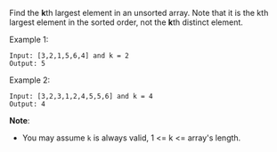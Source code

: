 Find the **k**th largest element in an unsorted array. Note that it is the kth largest element in the sorted order, not the **k**th distinct element.

Example 1:
```
Input: [3,2,1,5,6,4] and k = 2
Output: 5
```

Example 2:
```
Input: [3,2,3,1,2,4,5,5,6] and k = 4
Output: 4
```

**Note**:
* You may assume `k` is always valid, 1 <= k <= array's length.